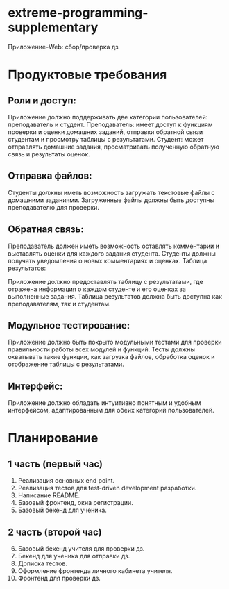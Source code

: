 # extreme-programming-supplementary
Приложение-Web: сбор/проверка дз

# Продуктовые требования 
## Роли и доступ:
Приложение должно поддерживать две категории пользователей: преподаватель и студент.
Преподаватель: имеет доступ к функциям проверки и оценки домашних заданий, отправки обратной связи студентам и просмотру таблицы с результатами.
Студент: может отправлять домашние задания, просматривать полученную обратную связь и результаты оценок.

## Отправка файлов:
Студенты должны иметь возможность загружать текстовые файлы с домашними заданиями.
Загруженные файлы должны быть доступны преподавателю для проверки.

## Обратная связь:
Преподаватель должен иметь возможность оставлять комментарии и выставлять оценки для каждого задания студента.
Студенты должны получать уведомления о новых комментариях и оценках.
Таблица результатов:

Приложение должно предоставлять таблицу с результатами, где отражена информация о каждом студенте и его оценках за выполненные задания.
Таблица результатов должна быть доступна как преподавателям, так и студентам.

## Модульное тестирование:
Приложение должно быть покрыто модульными тестами для проверки правильности работы всех модулей и функций.
Тесты должны охватывать такие функции, как загрузка файлов, обработка оценок и отображение таблицы с результатами.

## Интерфейс:
Приложение должно обладать интуитивно понятным и удобным интерфейсом, адаптированным для обеих категорий пользователей.
# Планирование
## 1 часть (первый час)
1) Реализация основных end point. 
2) Реализация тестов для test-driven development разработки.
3) Написание README.
4) Базовый фронтенд, окна регистрации.
5) Базовый бекенд для ученика.
## 2 часть (второй час)
6) Базовый бекенд учителя для проверки дз.
7) Бекенд для ученика для отправки дз.
8) Дописка тестов.
9) Оформление фронтенда личного кабинета учителя.
10) Фронтенд для проверки дз.
